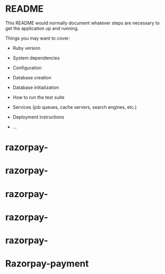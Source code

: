 # README

This README would normally document whatever steps are necessary to get the
application up and running.

Things you may want to cover:

* Ruby version

* System dependencies

* Configuration

* Database creation

* Database initialization

* How to run the test suite

* Services (job queues, cache servers, search engines, etc.)

* Deployment instructions

* ...
# razorpay-
# razorpay-
# razorpay-
# razorpay-
# razorpay-
# Razorpay-payment
